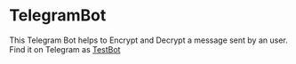 # TelegramBot
This Telegram Bot helps to Encrypt and Decrypt a message sent by an user.\
Find it on Telegram as [TestBot](http://t.me/Testbot225_bot)
